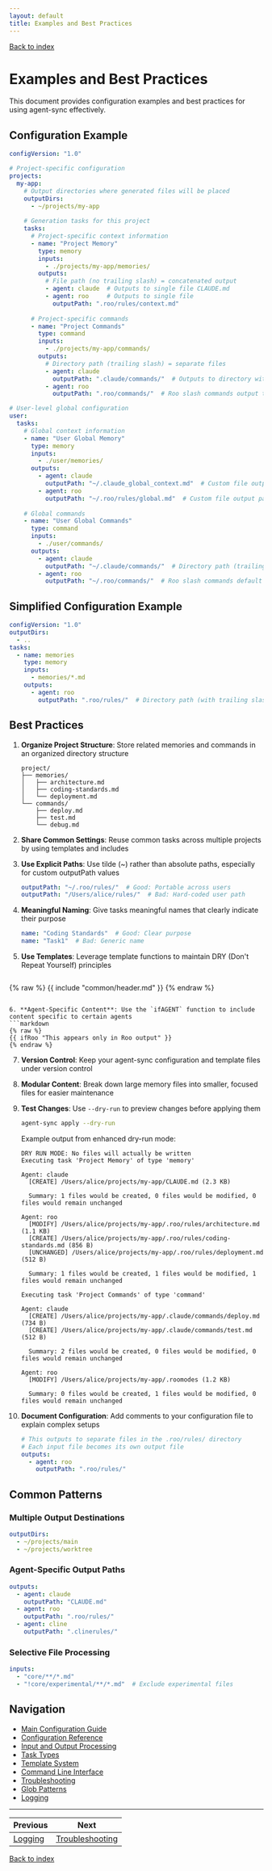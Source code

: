 ```yaml
---
layout: default
title: Examples and Best Practices
---
```


[Back to index](index.md)

# Examples and Best Practices

This document provides configuration examples and best practices for using agent-sync effectively.

## Configuration Example

```yaml
configVersion: "1.0"

# Project-specific configuration
projects:
  my-app:
    # Output directories where generated files will be placed
    outputDirs:
      - ~/projects/my-app
      
    # Generation tasks for this project
    tasks:
      # Project-specific context information
      - name: "Project Memory"
        type: memory
        inputs:
          - ./projects/my-app/memories/
        outputs:
          # File path (no trailing slash) = concatenated output
          - agent: claude  # Outputs to single file CLAUDE.md
          - agent: roo     # Outputs to single file
            outputPath: ".roo/rules/context.md"
          
      # Project-specific commands
      - name: "Project Commands"
        type: command
        inputs:
          - ./projects/my-app/commands/
        outputs:
          # Directory path (trailing slash) = separate files
          - agent: claude
            outputPath: ".claude/commands/"  # Outputs to directory with separate files
          - agent: roo
            outputPath: ".roo/commands/"  # Roo slash commands output to directory with separate files

# User-level global configuration
user:
  tasks:
    # Global context information
    - name: "User Global Memory"
      type: memory
      inputs:
        - ./user/memories/
      outputs:
        - agent: claude
          outputPath: "~/.claude_global_context.md"  # Custom file output path (concatenated)
        - agent: roo
          outputPath: "~/.roo/rules/global.md"  # Custom file output path (concatenated)
          
    # Global commands
    - name: "User Global Commands"
      type: command
      inputs:
        - ./user/commands/
      outputs:
        - agent: claude
          outputPath: "~/.claude/commands/"  # Directory path (trailing slash) = separate files
        - agent: roo
          outputPath: "~/.roo/commands/"  # Roo slash commands default to per-file directory outputs
```

## Simplified Configuration Example

```yaml
configVersion: "1.0"
outputDirs:
  - ..
tasks:
  - name: memories
    type: memory
    inputs:
      - memories/*.md
    outputs:
      - agent: roo
        outputPath: ".roo/rules/"  # Directory path (with trailing slash) for separate files
```

## Best Practices

1. **Organize Project Structure**: Store related memories and commands in an organized directory structure
   ```
   project/
   ├── memories/
   │   ├── architecture.md
   │   ├── coding-standards.md
   │   └── deployment.md
   └── commands/
       ├── deploy.md
       ├── test.md
       └── debug.md
   ```

2. **Share Common Settings**: Reuse common tasks across multiple projects by using templates and includes

3. **Use Explicit Paths**: Use tilde (~) rather than absolute paths, especially for custom outputPath values
   ```yaml
   outputPath: "~/.roo/rules/"  # Good: Portable across users
   outputPath: "/Users/alice/rules/"  # Bad: Hard-coded user path
   ```

4. **Meaningful Naming**: Give tasks meaningful names that clearly indicate their purpose
   ```yaml
   name: "Coding Standards"  # Good: Clear purpose
   name: "Task1"  # Bad: Generic name
   ```

5. **Use Templates**: Leverage template functions to maintain DRY (Don't Repeat Yourself) principles
   ```markdown
{% raw %}
   {{ include "common/header.md" }}
{% endraw %}
   ```

6. **Agent-Specific Content**: Use the `ifAGENT` function to include content specific to certain agents
   ```markdown
{% raw %}
   {{ ifRoo "This appears only in Roo output" }}
{% endraw %}
   ```

7. **Version Control**: Keep your agent-sync configuration and template files under version control

8. **Modular Content**: Break down large memory files into smaller, focused files for easier maintenance

9. **Test Changes**: Use `--dry-run` to preview changes before applying them
   ```bash
   agent-sync apply --dry-run
   ```
   
   Example output from enhanced dry-run mode:
   ```
   DRY RUN MODE: No files will actually be written
   Executing task 'Project Memory' of type 'memory'
   
   Agent: claude
     [CREATE] /Users/alice/projects/my-app/CLAUDE.md (2.3 KB)
   
     Summary: 1 files would be created, 0 files would be modified, 0 files would remain unchanged
   
   Agent: roo
     [MODIFY] /Users/alice/projects/my-app/.roo/rules/architecture.md (1.1 KB)
     [CREATE] /Users/alice/projects/my-app/.roo/rules/coding-standards.md (856 B)
     [UNCHANGED] /Users/alice/projects/my-app/.roo/rules/deployment.md (512 B)
   
     Summary: 1 files would be created, 1 files would be modified, 1 files would remain unchanged
   
   Executing task 'Project Commands' of type 'command'
   
   Agent: claude
     [CREATE] /Users/alice/projects/my-app/.claude/commands/deploy.md (734 B)
     [CREATE] /Users/alice/projects/my-app/.claude/commands/test.md (512 B)
   
     Summary: 2 files would be created, 0 files would be modified, 0 files would remain unchanged
   
   Agent: roo
     [MODIFY] /Users/alice/projects/my-app/.roomodes (1.2 KB)
   
     Summary: 0 files would be created, 1 files would be modified, 0 files would remain unchanged
   ```

10. **Document Configuration**: Add comments to your configuration file to explain complex setups
    ```yaml
    # This outputs to separate files in the .roo/rules/ directory
    # Each input file becomes its own output file
    outputs:
      - agent: roo
        outputPath: ".roo/rules/"
    ```

## Common Patterns

### Multiple Output Destinations

```yaml
outputDirs:
  - ~/projects/main
  - ~/projects/worktree
```

### Agent-Specific Output Paths

```yaml
outputs:
  - agent: claude
    outputPath: "CLAUDE.md"
  - agent: roo
    outputPath: ".roo/rules/"
  - agent: cline
    outputPath: ".clinerules/"
```

### Selective File Processing

```yaml
inputs:
  - "core/**/*.md"
  - "!core/experimental/**/*.md"  # Exclude experimental files
```

## Navigation

- [Main Configuration Guide](config.md)
- [Configuration Reference](config-reference.md)
- [Input and Output Processing](input-output.md)
- [Task Types](task-types.md)
- [Template System](templates.md)
- [Command Line Interface](cli.md)
- [Troubleshooting](troubleshooting.md)
- [Glob Patterns](glob-patterns.md)
- [Logging](logging.md)

---

| Previous | Next |
|----------|------|
| [Logging](logging.md) | [Troubleshooting](troubleshooting.md) |

[Back to index](index.md)